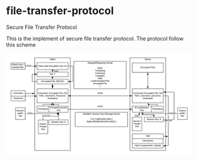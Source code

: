 # file-transfer-protocol
Secure File Transfer Protocol

This is the implement of secure file transfer protocol. The protocol follow this scheme

![](scheme.png)
